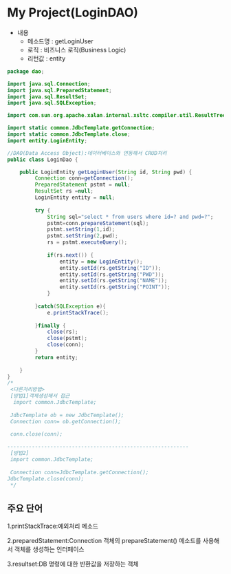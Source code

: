 My Project(LoginDAO)
=====================
  * 내용 
    * 메소드명 : getLoginUser
    * 로직 : 비즈니스 로직(Business Logic)
    * 리턴값 : entity

~~~java
package dao;

import java.sql.Connection;
import java.sql.PreparedStatement;
import java.sql.ResultSet;
import java.sql.SQLException;

import com.sun.org.apache.xalan.internal.xsltc.compiler.util.ResultTreeType;

import static common.JdbcTemplate.getConnection;
import static common.JdbcTemplate.close;
import entity.LoginEntity;

//DAO(Data Access Object):데이터베이스와 연동해서 CRUD처리
public class LoginDao {

	public LoginEntity getLoginUser(String id, String pwd) {
		 Connection conn=getConnection();
		 PreparedStatement pstmt = null;
		 ResultSet rs =null;
		 LoginEntity entity = null;
		 
		 try {
			 String sql="select * from users where id=? and pwd=?";
			 pstmt=conn.prepareStatement(sql);
			 pstmt.setString(1,id);
			 pstmt.setString(2,pwd);
			 rs = pstmt.executeQuery();
			 
			 if(rs.next()) {
				 entity = new LoginEntity();
				 entity.setId(rs.getString("ID"));
				 entity.setId(rs.getString("PWD"));
				 entity.setId(rs.getString("NAME"));
				 entity.setId(rs.getString("POINT"));
			 }
			 
		 }catch(SQLException e){
			 e.printStackTrace();
			 
		 }finally {
			 close(rs);
			 close(pstmt);
			 close(conn);
		 }
		 return entity;
		
	}
}
/*
 <다른처리방법>
 [방법1]객체생성해서 접근
  import common.JdbcTemplate;
 
 JdbcTemplate ob = new JdbcTemplate();
 Connection conn= ob.getConnection();
 
 conn.close(conn);

----------------------------------------------------------- 
 [방법2]
 import common.JdbcTemplate;
 
 Connection conn=JdbcTemplate.getConnection();
JdbcTemplate.close(conn); 
 */
 ~~~
 
 
 주요 단어
---------------------------------------------------
  1.printStackTrace:예외처리 메소드
  
  2.preparedStatement:Connection 객체의 prepareStatement() 메소드를 사용해서 객체를 생성하는 인터페이스 
  
  3.resultset:DB 명령에 대한 반환값을 저장하는 객체 


